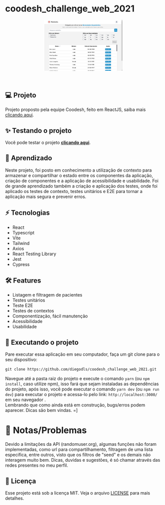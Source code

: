 # coodesh_challenge_web_2021

<p dir="auto" align="center">
  <a
    target="_blank"
    alt="Clique para testar" 
   title="Clique para testar"
    href="https://coodesh-challenge-web-2021-diegodls.vercel.app/"
  >
    <img alt="Clique para testar" title="Clique para testar"
    style="max-width: 50%;"
    src="https://raw.githubusercontent.com/diegodls/coodesh_challenge_web_2021/assets/pharma-inc_screenshot.png"/>
    </a>
</p>
</br>

## :computer: Projeto
Projeto proposto pela equipe Coodesh, feito em ReactJS, saiba mais [clicando aqui](https://coodesh-challenge-web-2021-diegodls.vercel.app/).
</br>

## :sparkles: Testando o projeto
Você pode testar o projeto **[clicando aqui](https://coodesh-challenge-web-2021.vercel.app/)**.</br>

## :dart: Aprendizado
Neste projeto, foi posto em conhecimento a utilização de contexto para armazenar e compartilhar o estado entre os componentes da aplicação, criação de componentes e a aplicação de acessibilidade e usabilidade. Foi de grande aprendizado também a criação e aplicação dos testes, onde foi aplicado os testes de contexto, testes unitários e E2E para tornar a aplicação mais segura e prevenir erros.

## :zap: Tecnologias</h2>
<ul>
  <li>React</li>
  <li>Typescript</li>
  <li>Vite</li>
  <li>Tailwind</li>
  <li>Axios</li>
  <li>React Testing Library</li>
  <li>Jest</li>
  <li>Cypress</li>  
</ul>

## :hammer_and_wrench: Features
<ul>
  <li>Listagem e filtragem de pacientes</li>
  <li>Testes unitários</li>
  <li>Teste E2E</li>
  <li>Testes de contextos</li>
  <li>Componentização, fácil manutenção</li>
  <li>Acessibilidade</li>
  <li>Usabilidade</li> 
</ul>

## :sparkler: Executando o projeto
Pare executar essa aplicação em seu computador, faça um git clone para o seu dispositivo:</br>

```
git clone https://github.com/diegodls/coodesh_challenge_web_2021.git
```

Navegue até a pasta raiz do projeto e execute o comando `yarn` (ou `npm install`, caso utilize npm), isso fará que sejam instaladas as dependências do projeto, após isso, você pode executar o comando `yarn dev` (ou `npm run dev`) para executar o projeto e acessa-lo pelo link: `http://localhost:3000/` em seu navegador .</br>
Lembrando que como ainda está em construção, bugs/erros podem aparecer. Dicas são bem vindas. =]</br>

# :page_with_curl: Notas/Problemas
Devido a limitações da API (randomuser.org), algumas funções não foram implementadas, como url para compartilhamento, filtragem de uma lista especifica, entre outros, visto que os filtros de "seed" e os demais não interagem muito bem.
Dicas, duvidas e sugestões, é só chamar através das redes presentes no meu perfil.

## :page_facing_up: Licença
Esse projeto está sob a licença MIT. Veja o arquivo [LICENSE](https://github.com/diegodls/nlw_return_22-05/blob/main/LICENSE) para mais detalhes.</br>

